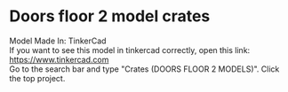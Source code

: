 # Doors floor 2 model crates
Model Made In: TinkerCad
<br>
If you want to see this model in tinkercad correctly, open this link:
<br>
https://www.tinkercad.com
<br>
Go to the search bar and type "Crates (DOORS FLOOR 2 MODELS)". Click the top project.
